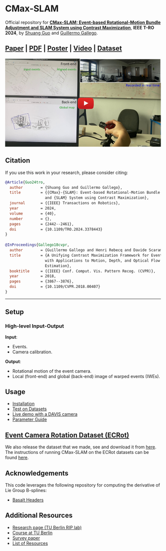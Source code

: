 # CMax-SLAM

Official repository for [**CMax-SLAM: Event-based Rotational-Motion Bundle Adjustment and SLAM System using Contrast Maximization**](https://arxiv.org/pdf/2403.08119), **IEEE T-RO 2024**, by [Shuang Guo](https://www.linkedin.com/in/shuang-guo-00b664266) and [Guillermo Gallego](https://sites.google.com/view/guillermogallego).
<h2 align="left">

[Paper](https://doi.org/10.1109/TRO.2024.3378443) | [PDF](https://arxiv.org/pdf/2403.08119) | [Poster](https://drive.google.com/file/d/1Y1xkWi1Xxfr7SlKqGOsKtRBfPG9cMthk/view?usp=sharing) | [Video](https://youtu.be/17VWTuSkgPs) | [Dataset](https://github.com/tub-rip/ECRot)
</h2>

[![CMax-SLAM: Event-based Rotational-Motion Bundle Adjustment and SLAM System using Contrast Maximization](docs/img/video_cover.jpg)](https://youtu.be/17VWTuSkgPs)


## Citation

If you use this work in your research, please consider citing:

```bibtex
@Article{Guo24tro,
  author        = {Shuang Guo and Guillermo Gallego},
  title         = {{CMax}-{SLAM}: Event-based Rotational-Motion Bundle Adjustment
                  and {SLAM} System using Contrast Maximization},
  journal       = {{IEEE} Transactions on Robotics},
  year          = 2024,
  volume        = {40},
  number        = {},
  pages         = {2442--2461},
  doi           = {10.1109/TRO.2024.3378443}
}

@InProceedings{Gallego18cvpr,
  author        = {Guillermo Gallego and Henri Rebecq and Davide Scaramuzza},
  title         = {A Unifying Contrast Maximization Framework for Event Cameras,
                  with Applications to Motion, Depth, and Optical Flow
                  Estimation},
  booktitle     = {{IEEE} Conf. Comput. Vis. Pattern Recog. (CVPR)},
  year          = 2018,
  pages         = {3867--3876},
  doi           = {10.1109/CVPR.2018.00407}
}
```

-------
## Setup

### High-level Input-Output


**Input**:
- Events.
- Camera calibration.

**Output**:
- Rotational motion of the event camera.
- Local (front-end) and global (back-end) image of warped events (IWEs).

## Usage
- [Installation](docs/installation.md)
- [Test on Datasets](docs/test_datasets.md)
- [Live demo with a DAVIS camera](docs/live_demo.md)
- [Parameter Guide](docs/patermeters.md)

## [Event Camera Rotation Dataset (ECRot)](https://github.com/tub-rip/ECRot)

We also release the dataset that we made, see and download it from [here](https://github.com/tub-rip/ECRot). 
The instructions of running CMax-SLAM on the ECRot datasets can be found [here](https://github.com/tub-rip/cmax_slam/blob/main/docs/test_datasets.md).

## Acknowledgements

This code leverages the following repository for computing the derivative of Lie Group B-splines:
- [Basalt Headers](https://gitlab.com/VladyslavUsenko/basalt-headers)

## Additional Resources

* [Research page (TU Berlin RIP lab)](https://sites.google.com/view/guillermogallego/research/event-based-vision)
* [Course at TU Berlin](https://sites.google.com/view/guillermogallego/teaching/event-based-robot-vision)
* [Survey paper](http://rpg.ifi.uzh.ch/docs/EventVisionSurvey.pdf)
* [List of Resources](https://github.com/uzh-rpg/event-based_vision_resources)
